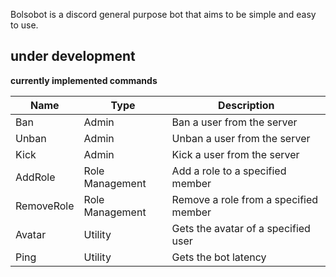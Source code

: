 Bolsobot is a discord general purpose bot that aims to be simple and easy to use. 
## under development
**currently implemented commands**

| Name | Type | Description |
|------|------|-------------|
| Ban | Admin | Ban a user from the server |
| Unban | Admin | Unban a user from the server |
| Kick | Admin | Kick a user from the server |
| AddRole | Role Management | Add a role to a specified member |
| RemoveRole | Role Management | Remove a role from a specified member |
| Avatar | Utility | Gets the avatar of a specified user |
| Ping | Utility | Gets the bot latency |